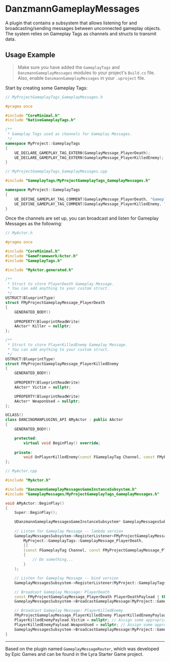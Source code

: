 # DanzmannGameplayMessages
A plugin that contains a subsystem that allows listening for and broadcasting/sending messages between unconnected gameplay objects. The system relies on Gameplay Tags as channels and structs to transmit data.

## Usage Example

> Make sure you have added the `GameplayTags` and `DanzmannGameplayMessages` modules to your project's `Build.cs` file. Also, enable `DanzmannGameplayMessages` in your `.uproject` file.

Start by creating some Gameplay Tags:
```cpp
// MyProjectGameplayTags_GameplayMessages.h

#pragma once

#include "CoreMinimal.h"
#include "NativeGameplayTags.h"

/**
 * Gameplay Tags used as channels for Gameplay Messages.
 */
namespace MyProject::GameplayTags
{
	UE_DECLARE_GAMEPLAY_TAG_EXTERN(GameplayMessage_PlayerDeath);
	UE_DECLARE_GAMEPLAY_TAG_EXTERN(GameplayMessage_PlayerKilledEnemy);
}
```

```cpp
// MyProjectGameplayTags_GameplayMessages.cpp

#include "GameplayTags/MyProjectGameplayTags_GameplayMessages.h"

namespace MyProject::GameplayTags
{
	UE_DEFINE_GAMEPLAY_TAG_COMMENT(GameplayMessage_PlayerDeath, "GameplayMessage.PlayerDeath", "Channel used to broadcast and receive Gameplay Message that player has died.");
	UE_DEFINE_GAMEPLAY_TAG_COMMENT(GameplayMessage_PlayerKilledEnemy, "GameplayMessage.PlayerKilledEnemy", "Channel used to broadcast and receive Gameplay Message that player has killed an enemy.");
}
```

Once the channels are set up, you can broadcast and listen for Gameplay Messages as the following:
```cpp
// MyActor.h

#pragma once

#include "CoreMinimal.h"
#include "GameFramework/Actor.h"
#include "GameplayTags.h"

#include "MyActor.generated.h"

/**
 * Struct to store PlayerDeath Gameplay Message.
 * You can add anything to your custom struct.
 */
USTRUCT(BlueprintType)
struct FMyProjectGameplayMessage_PlayerDeath
{
    GENERATED_BODY()
	
    UPROPERTY(BlueprintReadWrite)
    AActor* Killer = nullptr;
};

/**
 * Struct to store PlayerKilledEnemy Gameplay Message.
 * You can add anything to your custom struct.
 */
USTRUCT(BlueprintType)
struct FMyProjectGameplayMessage_PlayerKilledEnemy
{
    GENERATED_BODY()
	
    UPROPERTY(BlueprintReadWrite)
    AActor* Victim = nullptr;

    UPROPERTY(BlueprintReadWrite)
    AActor* WeaponUsed = nullptr;
};

UCLASS()
class DANCINGMANPLUGINS_API AMyActor : public AActor
{
    GENERATED_BODY()

    protected:
        virtual void BeginPlay() override;
	
    private:
        void OnPlayerKilledEnemy(const FGameplayTag Channel, const FMyProjectGameplayMessage_PlayerKilledEnemy& GameplayMessage);
};
```

```cpp
// MyActor.cpp

#include "MyActor.h"

#include "DanzmannGameplayMessagesGameInstanceSubsystem.h"
#include "GameplayMessages/MyProjectGameplayTags_GameplayMessages.h"

void AMyActor::BeginPlay()
{
    Super::BeginPlay();

    UDanzmannGameplayMessagesGameInstanceSubsystem* GameplayMessagesSubsystem = UDanzmannGameplayMessagesGameInstanceSubsystem::Get(GetWorld());
	
    // Listen for Gameplay Message -- lambda version
    GameplayMessagesSubsystem->RegisterListener<FMyProjectGameplayMessage_PlayerDeath>(
        MyProject::GameplayTags::GameplayMessage_PlayerDeath,
        []
        (const FGameplayTag Channel, const FMyProjectGameplayMessage_PlayerDeath& GameplayMessage)
        {
            // Do something...
        }
    );

    // Listen for Gameplay Message -- bind version
    GameplayMessagesSubsystem->RegisterListener(MyProject::GameplayTags::GameplayMessage_PlayerKilledEnemy, this, &ThisClass::OnPlayerKilledEnemy);

    // Broadcast Gameplay Message: PlayerDeath
    const FMyProjectGameplayMessage_PlayerDeath PlayerDeathPayload { this }; // Assign some appropriate value
    GameplayMessagesSubsystem->BroadcastGameplayMessage(MyProject::GameplayTags::GameplayMessage_PlayerDeath, PlayerDeathPayload);

    // Broadcast Gameplay Message: PlayerKilledEnemy
    FMyProjectGameplayMessage_PlayerKilledEnemy PlayerKilledEnemyPayload;
    PlayerKilledEnemyPayload.Victim = nullptr; // Assign some appropriate value
    PlayerKilledEnemyPayload.WeaponUsed = nullptr; // Assign some appropriate value
    GameplayMessagesSubsystem->BroadcastGameplayMessage(MyProject::GameplayTags::GameplayMessage_PlayerKilledEnemy, PlayerKilledEnemyPayload);
}
```

---

Based on the plugin named `GameplayMessageRouter`, which was developed by Epic Games and can be found in the Lyra Starter Game project.
